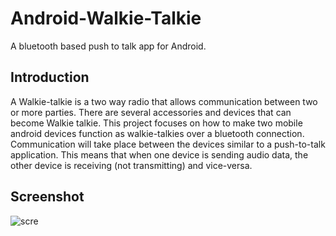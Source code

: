 # Android-Walkie-Talkie

A bluetooth based push to talk app for Android.

## Introduction

A Walkie-talkie is a two way radio that allows communication between two or more parties. There are several accessories and devices that can become Walkie talkie. This project focuses on how to make two mobile android devices function as walkie-talkies over a bluetooth connection. Communication will take place between the devices similar to a push-to-talk application. This means that when one device is sending audio data, the other device is receiving (not transmitting) and vice-versa. 

## Screenshot 

![scre](https://cloud.githubusercontent.com/assets/21252571/25646336/6684e8b6-2f85-11e7-8aa6-be6c4adc4481.png)